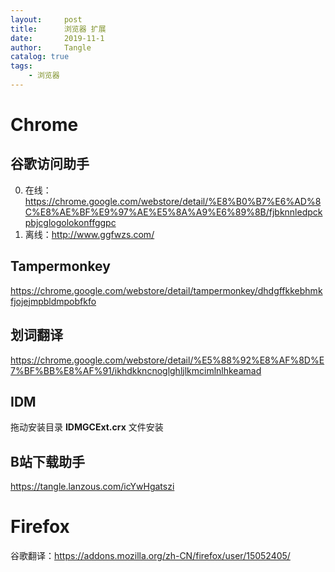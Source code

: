 ```yaml
---
layout:     post
title:      浏览器 扩展
date:       2019-11-1
author:     Tangle
catalog: true
tags:
    - 浏览器
---
```


# Chrome

## 谷歌访问助手

0. 在线：<https://chrome.google.com/webstore/detail/%E8%B0%B7%E6%AD%8C%E8%AE%BF%E9%97%AE%E5%8A%A9%E6%89%8B/fjbknnledpckpbjcglogolokonffggpc>
0. 离线：<http://www.ggfwzs.com/>

## Tampermonkey

<https://chrome.google.com/webstore/detail/tampermonkey/dhdgffkkebhmkfjojejmpbldmpobfkfo>

## 划词翻译

<https://chrome.google.com/webstore/detail/%E5%88%92%E8%AF%8D%E7%BF%BB%E8%AF%91/ikhdkkncnoglghljlkmcimlnlhkeamad>

## IDM

拖动安装目录 **IDMGCExt.crx** 文件安装

## B站下载助手

<https://tangle.lanzous.com/icYwHgatszi>

# Firefox

谷歌翻译：<https://addons.mozilla.org/zh-CN/firefox/user/15052405/>
